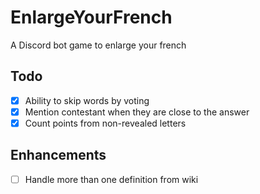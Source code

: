# EnlargeYourFrench
A Discord bot game to enlarge your french


## Todo

- [x] Ability to skip words by voting
- [x] Mention contestant when they are close to the answer
- [x] Count points from non-revealed letters

## Enhancements

- [ ] Handle more than one definition from wiki
